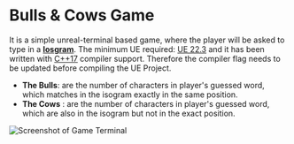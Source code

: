 # Bulls & Cows Game

It is a simple unreal-terminal based game, where the player will be asked to type in a **[Iosgram](https://en.wikipedia.org/wiki/Isogram)**.
The minimum UE required: [UE 22.3](https://www.unrealengine.com/en-US/blog/unreal-engine-4-22-released) and it has been written with [C++17](https://en.cppreference.com/w/cpp/17) compiler support. Therefore the compiler flag needs to be updated before compiling the UE Project.

* **The Bulls**: are the number of characters in player's guessed word, which matches in the isogram exactly in the same position.
* **The Cows** : are the number of characters in player's guessed word, which are also in the isogram but not in the exact position.

![Screenshot of Game Terminal](https://github.com/JeJoProjects/Unreal-Udemy/blob/Bulls%26Cows/Section%203%20-%20Bulls%20%26%20Cows%20(2019%20Version)/Screenshot.gif "Game Terminal")


